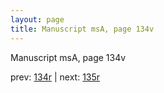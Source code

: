 ```yaml
---
layout: page
title: Manuscript msA, page 134v
---
```


Manuscript msA, page 134v

prev:  [134r](../134r) | next:  [135r](../135r)